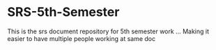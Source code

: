 # SRS-5th-Semester
This is the srs document repository for 5th semester work ... Making it easier to have multiple people working at same doc
